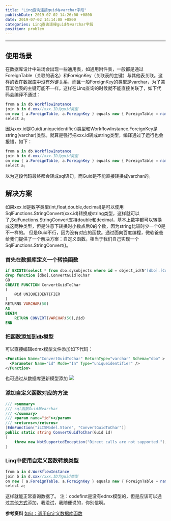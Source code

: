 ```yaml
---
title: "Linq查询连接guid与varchar字段"
publishDate: 2019-07-02 14:26:00 +0800
date: 2019-07-02 14:14:08 +0800
categories: Linq查询连接guid与varchar字段
position: problem
---
```


---

<div id="toc"></div>

## 使用场景

在数据库设计中进场会出现一些通用表，如通用附件表，一般都是通过ForeignTable（关联的表名）和ForeignKey（关联表的主键）与其他表关联。这样的表在数据库中没有外键关系，而且一般ForeignKey的类型是varchar，为了兼容其他表的主键可能不一样。这样在Linq查询的时候就不能直接关联了，如下代码会编译不通过：

```C#
from a in db.WorkflowInstance
join b in d.xxx//xxx.ID为guid类型
on new { a.ForeignTable, a.ForeignKey } equals new { ForeignTable = nameof(xxx), ForeignKey = b.ID }
select a;
```

因为xxx.id是Guid(uniqueidentifier)类型和WorkflowInstance.ForeignKey是string(varchar)类型。就算是强行把xxx.id转成string类型，编译通过了运行也会报错，如下：

```C#
from a in db.WorkflowInstance
join b in d.xxx//xxx.ID为guid类型
on new { a.ForeignTable, a.ForeignKey } equals new { ForeignTable = nameof(xxx), ForeignKey = b.ID+"" }
select a;
```

以为这段代码最终都会转成sql语句，而Guid是不能直接转换成varchar的。

## 解决方案

如果xxx.id是数字类型(int,float,double,decimal)是可以使用SqlFunctions.StringConvert(xxx.id)转换成string类型，这样就可以了,SqlFunctions.StringConvert支持double和decimal，基本上数字都可以转换成这两种类型，但是注意下转换时小数点后0的个数，因为string比较时少一个0是不一样的。
但是Guid不行，因为没有对应的函数。通过面向百度编程，微软爸爸给我们提供了一个解决方案：自定义函数。相当于我们自己实现一个SqlFunctions.StringConvert()。

### 首先在数据库定义一个转换函数

```sql
if EXISTS(select * from dbo.sysobjects where id = object_id(N'[dbo].[ConvertGuidToChar]') and xtype in (N'FN', N'IF', N'TF'))
drop function [dbo].ConvertGuidToChar
GO
CREATE FUNCTION ConvertGuidToChar
(
	@id UNIQUEIDENTIFIER
)
RETURNS VARCHAR(50)
AS
BEGIN
    RETURN CONVERT(VARCHAR(50),@id)
END
```

### 把函数添加到db模型

可以直接编辑edmx模型文件添加如下代码：

```xml
<Function Name="ConvertGuidToChar" ReturnType="varchar" Schema="dbo" >
  <Parameter Name="id" Mode="In" Type="uniqueidentifier" />
</Function>
```

也可通过从数据库更新模型添加
![](https://img2018.cnblogs.com/blog/208398/201907/208398-20190702193416259-1788815274.png)

### 添加自定义函数对应的方法

```c#
/// <summary>
/// sql函数Guid转varchar
/// </summary>
/// <param name="id"></param>
/// <returns></returns>
[EdmFunction("iLISModel.Store", "ConvertGuidToChar")]
public static string ConvertGuidToChar(Guid id)
{
    throw new NotSupportedException("Direct calls are not supported.");
}
```

### Linq中使用自定义函数转换类型

```c#
from a in d.WorkflowInstance
join b in d.xxx//xxx.ID为guid类型
on new { a.ForeignTable, a.ForeignKey } equals new { ForeignTable = nameof(xxx), ForeignKey =  SqlFunctionsExtension.ConvertGuidToChar(b.ID) }
select a;
```

这样就能正常查询数据了。
注：codefirst是没有edmx模型的，但是应该可以通过[其他方式](https://github.com/moozzyk/CodeFirstFunctions)添加，我没试，我随便说的，你别信啊。

**参考资料**
[如何：调用自定义数据库函数](https://docs.microsoft.com/zh-cn/dotnet/framework/data/adonet/ef/language-reference/how-to-call-custom-database-functions)
